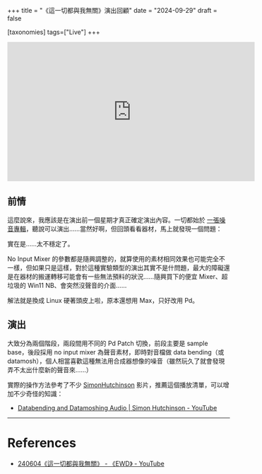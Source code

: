 +++
title = "《這一切都與我無關》演出回顧"
date = "2024-09-29"
draft = false

[taxonomies]
tags=["Live"]
+++

<iframe width="560" height="315" src="https://www.youtube.com/embed/VeBh8Za_ETM?si=cxMZqLAmmmvKoefU" title="YouTube video player" frameborder="0" allow="accelerometer; autoplay; clipboard-write; encrypted-media; gyroscope; picture-in-picture; web-share" referrerpolicy="strict-origin-when-cross-origin" allowfullscreen></iframe>

## 前情

這麼說來，我應該是在演出前一個星期才真正確定演出內容。一切都始於 [一張噪音專輯](https://soundcloud.com/eswd/sets/w8acz2xhdnn8?si=27b0217ca32345e989298f2fa7f89daa&utm_source=clipboard&utm_medium=text&utm_campaign=social_sharing)，聽說可以演出……當然好啊，但回頭看看器材，馬上就發現一個問題：

實在是……太不穩定了。

No Input Mixer 的參數都是隨興調整的，就算使用的素材相同效果也可能完全不一樣，但如果只是這樣，對於這種實驗類型的演出其實不是什問題，最大的障礙還是在器材的搬運轉移可能會有一些無法預料的狀況……隨興買下的便宜 Mixer、超垃圾的 Win11 NB、會突然沒聲音的介面……

解法就是換成 Linux 硬著頭皮上啦，原本還想用 Max，只好改用 Pd。

## 演出

大致分為兩個階段，兩段間用不同的 Pd Patch 切換，前段主要是 sample base，後段採用 no input mixer 為聲音素材，即時對音檔做 data bending（或 datamosh），個人相當喜歡這種無法用合成器想像的噪音（雖然玩久了就會發現弄不太出什麼新的聲音來……）

實際的操作方法參考了不少 [SimonHutchinson](http://www.youtube.com/@SimonHutchinson) 影片，推薦這個播放清單，可以增加不少奇怪的知識：

- [Databending and Datamoshing Audio | Simon Hutchinson - YouTube](https://www.youtube.com/playlist?list=PL7w4cOVVxL6HfT-FoqQ1ukW2G__l0fTr6)

---

# References

- [240604《這一切都與我無關》 - 《EWD》 - YouTube](https://www.youtube.com/watch?v=VeBh8Za_ETM)
